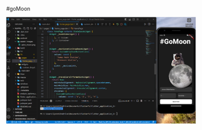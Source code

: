 #goMoon 




![test](https://github.com/hyper-lynn/goMoon/blob/main/assets/images/Screenshot%202024-04-18%20203650.png)

 
 
